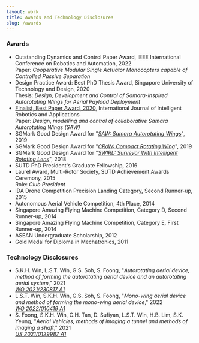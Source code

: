 ```yaml
---
layout: work
title: Awards and Technology Disclosures
slug: /awards
---
```


### Awards
- Outstanding Dynamics and Control Paper Award, IEEE International Conference on Robotics and Automation, 2022<br>Paper: _Cooperative Modular Single Actuator Monocopters capable of Controlled Passive Separation_
- Design Practice Award: Best PhD Thesis Award, Singapore University of Technology and Design, 2020<br>Thesis: _Design, Development and Control of Samara-inspired Autorotating Wings for Aerial Payload Deployment_
- [Finalist, Best Paper Award, 2020](https://www.springer.com/journal/41315/updates/18638712), International Journal of Intelligent Robotics and Applications<br>Paper: _Design, modelling and control of collaborative Samara Autorotating Wings (SAW)_
- SGMark Good Design Award for "[_SAW: Samara Autorotating Wings_](https://sgmark.org/project-description/?id=69)", 2019
- SGMark Good Design Award for "[_CRoW: Compact Rotating Wing_](https://sgmark.org/project-description/?id=58)", 2019
- SGMark Good Design Award for "[_SWIRL: Surveyor With Intelligent Rotating Lens_](https://sgmark.org/project-description/?id=140)", 2018
- SUTD PhD President's Graduate Fellowship, 2016
- Laurel Award, Multi-Rotor Society, SUTD Achievement Awards Ceremony, 2015<br>Role: _Club President_
- IDA Drone Competition Precision Landing Category, Second Runner-up, 2015
- Autonomous Aerial Vehicle Competition, 4th Place, 2014
- Singapore Amazing Flying Machine Competition, Category D, Second Runner-up, 2014
- Singapore Amazing Flying Machine Competition, Category E, First Runner-up, 2014
- ASEAN Undergraduate Scholarship, 2012
- Gold Medal for Diploma in Mechatronics, 2011

### Technology Disclosures
- S.K.H. Win, L.S.T. Win, G.S. Soh, S. Foong, "_Autorotating aerial device, method of forming the autorotating aerial device and an autorotating aerial system_," 2021<br>[_WO 2021/230817 A1_](https://www.lens.org/lens/patent/058-298-877-449-189/frontpage)
- L.S.T. Win, S.K.H. Win, G.S. Soh, S. Foong, "_Mono-wing aerial device and method of forming the mono-wing aerial device_," 2022<br>[_WO 2022/010419 A1_](https://www.lens.org/lens/patent/117-533-479-827-207/frontpage)
- S. Foong, S.K.H. Win, C.H. Tan, D. Sufiyan, L.S.T. Win, H.B. Lim, S.K. Yeung, "_Aerial Vehicles, methods of imaging a tunnel and methods of imaging a shaft_," 2021<br>[_US 2021/0129987 A1_](https://www.lens.org/lens/patent/040-345-353-760-625/frontpage)
